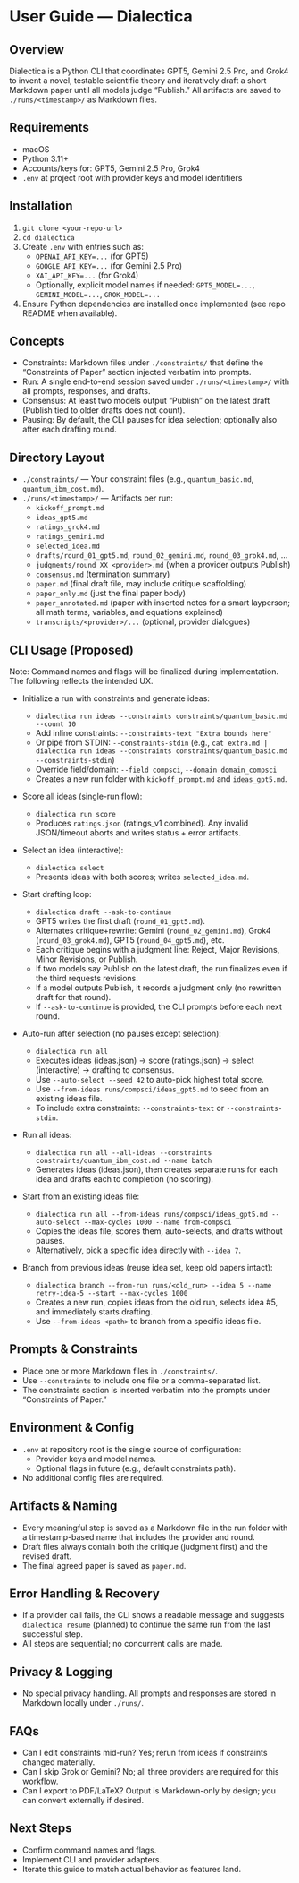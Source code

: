 # User Guide — Dialectica

## Overview
Dialectica is a Python CLI that coordinates GPT5, Gemini 2.5 Pro, and Grok4 to invent a novel, testable scientific theory and iteratively draft a short Markdown paper until all models judge “Publish.” All artifacts are saved to `./runs/<timestamp>/` as Markdown files.

## Requirements
- macOS
- Python 3.11+
- Accounts/keys for: GPT5, Gemini 2.5 Pro, Grok4
- `.env` at project root with provider keys and model identifiers

## Installation
1) `git clone <your-repo-url>`
2) `cd dialectica`
3) Create `.env` with entries such as:
   - `OPENAI_API_KEY=...` (for GPT5)
   - `GOOGLE_API_KEY=...` (for Gemini 2.5 Pro)
   - `XAI_API_KEY=...` (for Grok4)
   - Optionally, explicit model names if needed: `GPT5_MODEL=...`, `GEMINI_MODEL=...`, `GROK_MODEL=...`
4) Ensure Python dependencies are installed once implemented (see repo README when available).

## Concepts
- Constraints: Markdown files under `./constraints/` that define the “Constraints of Paper” section injected verbatim into prompts.
- Run: A single end-to-end session saved under `./runs/<timestamp>/` with all prompts, responses, and drafts.
- Consensus: At least two models output “Publish” on the latest draft (Publish tied to older drafts does not count).
- Pausing: By default, the CLI pauses for idea selection; optionally also after each drafting round.

## Directory Layout
- `./constraints/` — Your constraint files (e.g., `quantum_basic.md`, `quantum_ibm_cost.md`).
- `./runs/<timestamp>/` — Artifacts per run:
  - `kickoff_prompt.md`
  - `ideas_gpt5.md`
  - `ratings_grok4.md`
  - `ratings_gemini.md`
  - `selected_idea.md`
  - `drafts/round_01_gpt5.md`, `round_02_gemini.md`, `round_03_grok4.md`, ...
  - `judgments/round_XX_<provider>.md` (when a provider outputs Publish)
  - `consensus.md` (termination summary)
  - `paper.md` (final draft file, may include critique scaffolding)
  - `paper_only.md` (just the final paper body)
  - `paper_annotated.md` (paper with inserted notes for a smart layperson; all math terms, variables, and equations explained)
  - `transcripts/<provider>/...` (optional, provider dialogues)

## CLI Usage (Proposed)

Note: Command names and flags will be finalized during implementation. The following reflects the intended UX.

- Initialize a run with constraints and generate ideas:
  - `dialectica run ideas --constraints constraints/quantum_basic.md --count 10`
  - Add inline constraints: `--constraints-text "Extra bounds here"`
  - Or pipe from STDIN: `--constraints-stdin` (e.g., `cat extra.md | dialectica run ideas --constraints constraints/quantum_basic.md --constraints-stdin`)
  - Override field/domain: `--field compsci`, `--domain domain_compsci`
  - Creates a new run folder with `kickoff_prompt.md` and `ideas_gpt5.md`.

- Score all ideas (single-run flow):
  - `dialectica run score`
  - Produces `ratings.json` (ratings_v1 combined). Any invalid JSON/timeout aborts and writes status + error artifacts.

- Select an idea (interactive):
  - `dialectica select`
  - Presents ideas with both scores; writes `selected_idea.md`.

- Start drafting loop:
  - `dialectica draft --ask-to-continue`
  - GPT5 writes the first draft (`round_01_gpt5.md`).
  - Alternates critique+rewrite: Gemini (`round_02_gemini.md`), Grok4 (`round_03_grok4.md`), GPT5 (`round_04_gpt5.md`), etc.
  - Each critique begins with a judgment line: Reject, Major Revisions, Minor Revisions, or Publish.
  - If two models say Publish on the latest draft, the run finalizes even if the third requests revisions.
  - If a model outputs Publish, it records a judgment only (no rewritten draft for that round).
  - If `--ask-to-continue` is provided, the CLI prompts before each next round.

- Auto-run after selection (no pauses except selection):
  - `dialectica run all`
  - Executes ideas (ideas.json) → score (ratings.json) → select (interactive) → drafting to consensus.
  - Use `--auto-select --seed 42` to auto-pick highest total score.
  - Use `--from-ideas runs/compsci/ideas_gpt5.md` to seed from an existing ideas file.
  - To include extra constraints: `--constraints-text` or `--constraints-stdin`.

- Run all ideas:
  - `dialectica run all --all-ideas --constraints constraints/quantum_ibm_cost.md --name batch`
  - Generates ideas (ideas.json), then creates separate runs for each idea and drafts each to completion (no scoring).

- Start from an existing ideas file:
  - `dialectica run all --from-ideas runs/compsci/ideas_gpt5.md --auto-select --max-cycles 1000 --name from-compsci`
  - Copies the ideas file, scores them, auto-selects, and drafts without pauses.
  - Alternatively, pick a specific idea directly with `--idea 7`.

- Branch from previous ideas (reuse idea set, keep old papers intact):
  - `dialectica branch --from-run runs/<old_run> --idea 5 --name retry-idea-5 --start --max-cycles 1000`
  - Creates a new run, copies ideas from the old run, selects idea #5, and immediately starts drafting.
  - Use `--from-ideas <path>` to branch from a specific ideas file.

## Prompts & Constraints
- Place one or more Markdown files in `./constraints/`.
- Use `--constraints` to include one file or a comma-separated list.
- The constraints section is inserted verbatim into the prompts under “Constraints of Paper.”

## Environment & Config
- `.env` at repository root is the single source of configuration:
  - Provider keys and model names.
  - Optional flags in future (e.g., default constraints path).
- No additional config files are required.

## Artifacts & Naming
- Every meaningful step is saved as a Markdown file in the run folder with a timestamp-based name that includes the provider and round.
- Draft files always contain both the critique (judgment first) and the revised draft.
- The final agreed paper is saved as `paper.md`.

## Error Handling & Recovery
- If a provider call fails, the CLI shows a readable message and suggests `dialectica resume` (planned) to continue the same run from the last successful step.
- All steps are sequential; no concurrent calls are made.

## Privacy & Logging
- No special privacy handling. All prompts and responses are stored in Markdown locally under `./runs/`.

## FAQs
- Can I edit constraints mid-run? Yes; rerun from ideas if constraints changed materially.
- Can I skip Grok or Gemini? No; all three providers are required for this workflow.
- Can I export to PDF/LaTeX? Output is Markdown-only by design; you can convert externally if desired.

## Next Steps
- Confirm command names and flags.
- Implement CLI and provider adapters.
- Iterate this guide to match actual behavior as features land.

